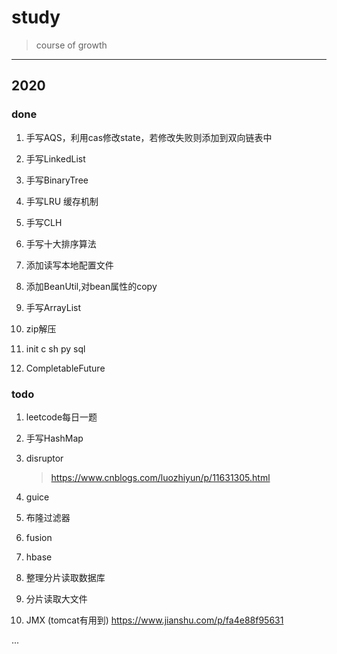 # study

> course of growth

---

## 2020

### done

1. 手写AQS，利用cas修改state，若修改失败则添加到双向链表中

2. 手写LinkedList

3. 手写BinaryTree

4. 手写LRU 缓存机制

5. 手写CLH

6. 手写十大排序算法

7. 添加读写本地配置文件

8. 添加BeanUtil,对bean属性的copy

9. 手写ArrayList

10. zip解压

11. init c sh py sql

12. CompletableFuture

### todo

1. leetcode每日一题

2. 手写HashMap

3. disruptor

   > https://www.cnblogs.com/luozhiyun/p/11631305.html
   
4. guice

5. 布隆过滤器

6. fusion

7. hbase

8. 整理分片读取数据库

9. 分片读取大文件

10. JMX (tomcat有用到)
https://www.jianshu.com/p/fa4e88f95631

...
